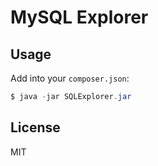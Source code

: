 MySQL Explorer
====================

Usage
-----

Add into your `composer.json`:

```java
$ java -jar SQLExplorer.jar
```

License
-------

MIT
